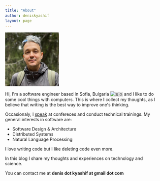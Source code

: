 ```yaml
---
title: "About"
author: deniskyashif
layout: page
---
```


<img class="circle" width="175" src="/images/me-avatar.jpeg" />

Hi, I'm a software engineer based in Sofia, Bulgaria <img class="emoji" alt="🇧🇬" src="https://twemoji.maxcdn.com/v/12.1.4/72x72/1f1e7-1f1ec.png"> and I like to do some cool things with computers. This is where I collect my thoughts, as I believe that writing is the best way to improve one's thinking.

Occasionaly, I <a href="/talks">speak</a> at confereces and conduct technical trainings. My general interests in software are:

<ul class="interests">
    <li>Software Design & Architecture</li>
    <li>Distributed Systems</li>
    <li>Natural Language Processing</li>
</ul>

I love writing code but I like deleting code even more.

In this blog I share my thoughts and experiences on technology and science.

You can contact me at <strong>denis dot kyashif at gmail dot com</strong>
